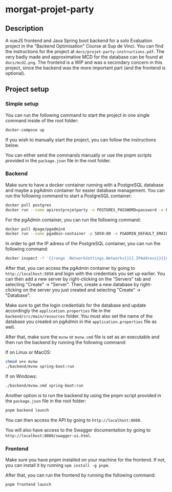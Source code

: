 # morgat-projet-party

## Description

A vueJS frontend and Java Spring boot backend for a solo Evaluation project in the "Backend Optimisation" Course at Sup de Vinci.
You can find the instructions for the project at `docs/projet-party-instructions.pdf`.
The very badly made and approximative MCD for the database can be found at `docs/mcd2.png`.
The frontend is a WIP and was a secondary concern in this project, since the backend was the more important part (and the frontend is optional).

## Project setup

### Simple setup

You can run the following command to start the project in one single command inside of the root folder:

```bash
docker-compose up
```

If you wish to manually start the project, you can follow the instructions below.

You can either send the commands manually or use the pnpm scripts provided in the `package.json` file in the root folder.

### Backend

Make sure to have a docker container running with a PostgreSQL database and maybe a pgAdmin container for easier database management.
You can run the following command to start a PostgreSQL container:

```bash
docker pull postgres
docker run --name apirestprojetparty -e POSTGRES_PASSWORD=password -e POSTGRES_USER=username -p 5432:5432 -d postgres
```

For the pgAdmin container, you can run the following command:

```bash
docker pull dpage/pgadmin4
docker run --name pgadmin-container -p 5050:80 -e PGADMIN_DEFAULT_EMAIL=person@example.com -e PGADMIN_DEFAULT_PASSWORD=password -d dpage/pgadmin4
```

In order to get the IP adress of the PostgreSQL container, you can run the following command:

```bash
docker inspect -f '{{range .NetworkSettings.Networks}}{{.IPAddress}}{{end}}' apirestprojetparty
```

After that, you can access the pgAdmin container by going to `http://localhost:5050` and login with the credentials you set up earlier.
You can then add a new server by right-clicking on the "Servers" tab and selecting "Create" -> "Server".
Then, create a new database by right-clicking on the server you just created and selecting "Create" -> "Database".

Make sure to get the login credentials for the database and update accordingly the `application.properties` file in the `backend/src/main/resources` folder. You must also set the name of the database you created on pgAdmin in the `application.properties` file as well.

After that, make sure the `mvnw` or `mvnw.cmd` file is set as an executable and then run the backend by running the following command:

If on Linux or MacOS:

```bash
chmod u+x mvnw
./backend/mvnw spring-boot:run
```

If on Windows:

```bash
./backend/mvnw.cmd spring-boot:run
```

Another option is to run the backend by using the pnpm script provided in the `package.json` file in the root folder:

```bash
pnpm backend launch
```

You can then access the API by going to `http://localhost:8080`.

You will also have access to the Swagger documentation by going to `http://localhost:8080/swagger-ui.html`.

### Frontend

Make sure you have pnpm installed on your machine for the frontend. If not, you can install it by running `npm install -g pnpm`.

After that, you can run the frontend by running the following command:

```bash
pnpm frontend launch
```